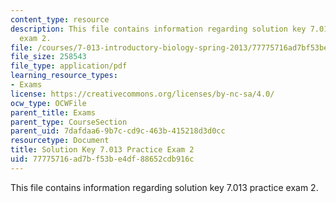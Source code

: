 ```yaml
---
content_type: resource
description: This file contains information regarding solution key 7.013 practice
  exam 2.
file: /courses/7-013-introductory-biology-spring-2013/77775716ad7bf53be4df88652cdb916c_MIT7_013S13_Exam_2Sol.pdf
file_size: 258543
file_type: application/pdf
learning_resource_types:
- Exams
license: https://creativecommons.org/licenses/by-nc-sa/4.0/
ocw_type: OCWFile
parent_title: Exams
parent_type: CourseSection
parent_uid: 7dafdaa6-9b7c-cd9c-463b-415218d3d0cc
resourcetype: Document
title: Solution Key 7.013 Practice Exam 2
uid: 77775716-ad7b-f53b-e4df-88652cdb916c
---
```

This file contains information regarding solution key 7.013 practice exam 2.